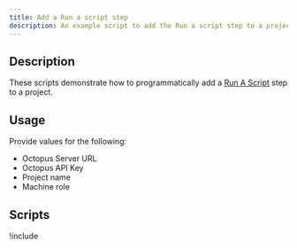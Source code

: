 ```yaml
---
title: Add a Run a script step
description: An example script to add the Run a script step to a project.
---
```


## Description

These scripts demonstrate how to programmatically add a [Run A Script](/docs/deployment-examples/custom-scripts/run-a-script-step.md) step to a project.

## Usage

Provide values for the following:
- Octopus Server URL
- Octopus API Key
- Project name
- Machine role

## Scripts

!include <create-script-step-scripts>

